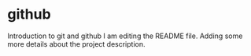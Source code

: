# github
Introduction to git and github
I am editing the README file. Adding some more details about the project description.
